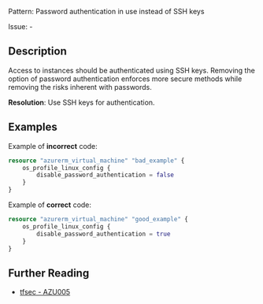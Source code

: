 Pattern: Password authentication in use instead of SSH keys

Issue: -

## Description

Access to instances should be authenticated using SSH keys. Removing the option of password authentication enforces more secure methods while removing the risks inherent with passwords.

**Resolution**: Use SSH keys for authentication.

## Examples

Example of **incorrect** code:

```terraform
resource "azurerm_virtual_machine" "bad_example" {
	os_profile_linux_config {
		disable_password_authentication = false
	}
}
```

Example of **correct** code:

```terraform
resource "azurerm_virtual_machine" "good_example" {
	os_profile_linux_config {
		disable_password_authentication = true
	}
}
```

## Further Reading

* [tfsec - AZU005](https://tfsec.dev/docs/aws/AZU005/)